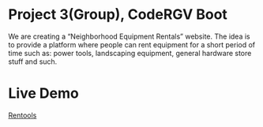 # Project 3(Group), CodeRGV Boot
We are creating a “Neighborhood Equipment Rentals” website. The idea is to provide a platform where people can rent equipment for a short period of time such as: power tools, landscaping  equipment, general hardware store stuff and such.

# Live Demo
[Rentools](https://rentools.herokuapp.com/)

